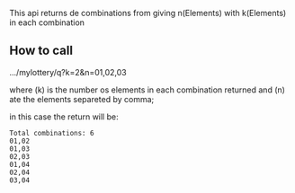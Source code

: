 This api returns de combinations from giving n(Elements) with k(Elements) in each combination

## How to call
.../mylottery/q?k=2&n=01,02,03

where (k) is the number os elements in each combination returned and (n) ate the elements separeted by comma;

in this case the return will be:

```
Total combinations: 6
01,02
01,03
02,03
01,04
02,04
03,04
```
```
